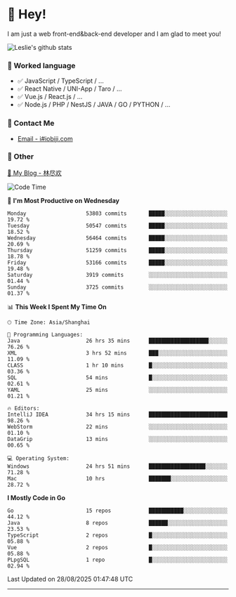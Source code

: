 # 👋 Hey!

I am just a web front-end&back-end developer and I am glad to meet you!

![Leslie's github stats](https://github-readme-stats.vercel.app/api?username=unsafe-ptr&&show_icons=true&&title_color=1abc9c&&icon_color=1abc9c)


### 📝 Worked language

- ✅ JavaScript / TypeScript / ...
- ✅ React Native / UNI-App / Taro / ...
- ✅ Vue.js / React.js / ...
- ✅ Node.js / PHP / NestJS / JAVA / GO / PYTHON / ...

### 📮 Contact Me

- [Email - i#iobiji.com](mailto:i@iobiji.com)


### 🤪 Other

[📌 My Blog - 林尽欢](https://iobiji.com)

<!--START_SECTION:waka-->
![Code Time](http://img.shields.io/badge/Code%20Time-2%2C001%20hrs%2057%20mins-blue)

📅 **I'm Most Productive on Wednesday** 

```text
Monday                   53803 commits       █████░░░░░░░░░░░░░░░░░░░░   19.72 % 
Tuesday                  50547 commits       █████░░░░░░░░░░░░░░░░░░░░   18.52 % 
Wednesday                56464 commits       █████░░░░░░░░░░░░░░░░░░░░   20.69 % 
Thursday                 51259 commits       █████░░░░░░░░░░░░░░░░░░░░   18.78 % 
Friday                   53166 commits       █████░░░░░░░░░░░░░░░░░░░░   19.48 % 
Saturday                 3919 commits        ░░░░░░░░░░░░░░░░░░░░░░░░░   01.44 % 
Sunday                   3725 commits        ░░░░░░░░░░░░░░░░░░░░░░░░░   01.37 % 
```


📊 **This Week I Spent My Time On** 

```text
🕑︎ Time Zone: Asia/Shanghai

💬 Programming Languages: 
Java                     26 hrs 35 mins      ███████████████████░░░░░░   76.26 % 
XML                      3 hrs 52 mins       ███░░░░░░░░░░░░░░░░░░░░░░   11.09 % 
CLASS                    1 hr 10 mins        █░░░░░░░░░░░░░░░░░░░░░░░░   03.36 % 
SQL                      54 mins             █░░░░░░░░░░░░░░░░░░░░░░░░   02.61 % 
YAML                     25 mins             ░░░░░░░░░░░░░░░░░░░░░░░░░   01.21 % 

🔥 Editors: 
IntelliJ IDEA            34 hrs 15 mins      █████████████████████████   98.26 % 
WebStorm                 22 mins             ░░░░░░░░░░░░░░░░░░░░░░░░░   01.10 % 
DataGrip                 13 mins             ░░░░░░░░░░░░░░░░░░░░░░░░░   00.65 % 

💻 Operating System: 
Windows                  24 hrs 51 mins      ██████████████████░░░░░░░   71.28 % 
Mac                      10 hrs              ███████░░░░░░░░░░░░░░░░░░   28.72 % 
```

**I Mostly Code in Go** 

```text
Go                       15 repos            ███████████░░░░░░░░░░░░░░   44.12 % 
Java                     8 repos             ██████░░░░░░░░░░░░░░░░░░░   23.53 % 
TypeScript               2 repos             █░░░░░░░░░░░░░░░░░░░░░░░░   05.88 % 
Vue                      2 repos             █░░░░░░░░░░░░░░░░░░░░░░░░   05.88 % 
PLpgSQL                  1 repo              █░░░░░░░░░░░░░░░░░░░░░░░░   02.94 % 
```




 Last Updated on 28/08/2025 01:47:48 UTC
<!--END_SECTION:waka-->
---
